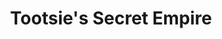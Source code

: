 ---
layout: recentreadings
title: "Tootsie's Secret Empire"
categories : [recentreadings]
readurl: http://online.wsj.com/article/SB10000872396390443713704577603662120397078.html?mod=WSJ_business_whatsNews
pullquote: "How many licks does it take to get to the center of Tootsie Roll?

No one really knows. The 116-year-old company, run by one of America's oldest CEOs, has become increasingly secretive over the years, severing nearly all of its connections to the outside world. Tootsie Roll shuns journalists, refuses to hold quarterly earnings calls, and issues crookedly-scanned PDFs for its earnings releases. The last securities industry analyst to maintain coverage of the company stopped last year because it was too hard to get information.
'I think the only way you can get a tour is by jumping over the fence and sneaking in,' said the last analyst to attempt the task, Elliott Schlang of Cleveland firm Great Lakes Review."
---